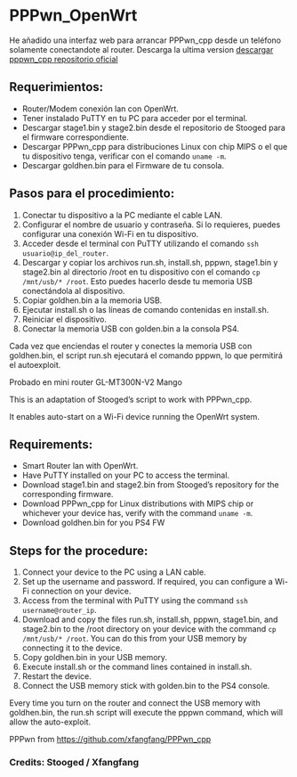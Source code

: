 # PPPwn_OpenWrt
He añadido una interfaz web para arrancar PPPwn_cpp desde un teléfono solamente conectandote al router.
Descarga la ultima version [descargar pppwn_cpp repositorio oficial](#https://nightly.link/xfangfang/PPPwn_cpp/workflows/ci.yaml/main)

## Requerimientos:

- Router/Modem conexión lan con OpenWrt.
- Tener instalado PuTTY en tu PC para acceder por el terminal.
- Descargar stage1.bin y stage2.bin desde el repositorio de Stooged para el firmware correspondiente.
- Descargar PPPwn_cpp para distribuciones Linux con chip MIPS o el que tu dispositivo tenga, verificar con el comando `uname -m`.
- Descargar goldhen.bin para el Firmware de tu consola.

## Pasos para el procedimiento:

1. Conectar tu dispositivo a la PC mediante el cable LAN.
2. Configurar el nombre de usuario y contraseña. Si lo requieres, puedes configurar una conexión Wi-Fi en tu dispositivo.
3. Acceder desde el terminal con PuTTY utilizando el comando `ssh usuario@ip_del_router`.
4. Descargar y copiar los archivos run.sh, install.sh, pppwn, stage1.bin y stage2.bin al directorio /root en tu dispositivo con el comando `cp /mnt/usb/* /root`. Esto puedes hacerlo desde tu memoria USB conectándola al dispositivo.
5. Copiar goldhen.bin a la memoria USB.
6. Ejecutar install.sh o las líneas de comando contenidas en install.sh.
7. Reiniciar el dispositivo.
8. Conectar la memoria USB con golden.bin a la consola PS4.
  
Cada vez que enciendas el router y conectes la memoria USB con goldhen.bin, el script run.sh ejecutará el comando pppwn, lo que permitirá el autoexploit.

Probado en mini router GL-MT300N-V2 Mango

This is an adaptation of Stooged’s script to work with PPPwn_cpp.

It enables auto-start on a Wi-Fi device running the OpenWrt system.

## Requirements:

- Smart Router lan with OpenWrt.
- Have PuTTY installed on your PC to access the terminal.
- Download stage1.bin and stage2.bin from Stooged’s repository for the corresponding firmware.
- Download PPPwn_cpp for Linux distributions with MIPS chip or whichever your device has, verify with the command `uname -m`.
- Download goldhen.bin for you PS4 FW

## Steps for the procedure:

1. Connect your device to the PC using a LAN cable.
2. Set up the username and password. If required, you can configure a Wi-Fi connection on your device.
3. Access from the terminal with PuTTY using the command `ssh username@router_ip`.
4. Download and copy the files run.sh, install.sh, pppwn, stage1.bin, and stage2.bin to the /root directory on your device with the command `cp /mnt/usb/* /root`. You can do this from your USB memory by connecting it to the device.
5. Copy goldhen.bin in your USB memory.
6. Execute install.sh or the command lines contained in install.sh.
7. Restart the device.
8. Connect the USB memory stick with golden.bin to the PS4 console.

Every time you turn on the router and connect the USB memory with goldhen.bin, the run.sh script will execute the pppwn command, which will allow the auto-exploit.

PPPwn from https://github.com/xfangfang/PPPwn_cpp

### Credits: Stooged / Xfangfang
